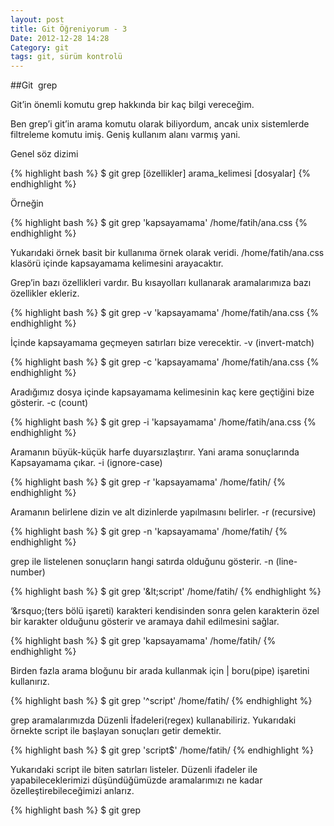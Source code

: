 ```yaml
---
layout: post
title: Git Öğreniyorum - 3
Date: 2012-12-28 14:28
Category: git
tags: git, sürüm kontrolü
---
```


##Git  grep

Git&rsquo;in önemli komutu grep hakkında bir kaç bilgi vereceğim.

Ben grep&rsquo;i git&rsquo;in arama komutu olarak biliyordum, ancak unix sistemlerde filtreleme komutu imiş. Geniş kullanım alanı varmış yani.

Genel söz dizimi

{% highlight bash %}
$ git grep [özellikler] arama_kelimesi [dosyalar]
{% endhighlight %}

Örneğin

{% highlight bash %}
$ git grep 'kapsayamama' /home/fatih/ana.css
{% endhighlight %}

Yukarıdaki örnek basit bir kullanıma örnek olarak veridi. /home/fatih/ana.css klasörü içinde kapsayamama kelimesini arayacaktır.

Grep&rsquo;in bazı özellikleri vardır. Bu kısayolları kullanarak aramalarımıza bazı özellikler ekleriz.

{% highlight bash %}
$ git grep -v 'kapsayamama' /home/fatih/ana.css
{% endhighlight %}

İçinde kapsayamama geçmeyen satırları bize verecektir. -v (invert-match)

{% highlight bash %}
$ git grep -c 'kapsayamama' /home/fatih/ana.css
{% endhighlight %}

Aradığımız dosya içinde kapsayamama kelimesinin kaç kere geçtiğini bize gösterir. -c (count)

{% highlight bash %}
$ git grep -i 'kapsayamama' /home/fatih/ana.css
{% endhighlight %}

Aramanın büyük-küçük harfe duyarsızlaştırır. Yani arama sonuçlarında Kapsayamama çıkar. -i (ignore-case)

{% highlight bash %}
$ git grep -r 'kapsayamama' /home/fatih/
{% endhighlight %}

Aramanın belirlene dizin ve alt dizinlerde yapılmasını belirler. -r (recursive)

{% highlight bash %}
$ git grep -n 'kapsayamama' /home/fatih/
{% endhighlight %}

grep ile listelenen sonuçların hangi satırda olduğunu gösterir. -n (line-number)

{% highlight bash %}
$ git grep '\&lt;script' /home/fatih/
{% endhighlight %}

&lsquo;\&rsquo;(ters bölü işareti) karakteri kendisinden sonra gelen karakterin özel bir karakter olduğunu gösterir ve aramaya dahil edilmesini sağlar.

{% highlight bash %}
$ git grep 'kapsayamama' /home/fatih/
{% endhighlight %}

Birden fazla arama bloğunu bir arada kullanmak için | boru(pipe) işaretini kullanırız.

{% highlight bash %}
$ git grep '^script' /home/fatih/
{% endhighlight %}

grep aramalarımızda Düzenli İfadeleri(regex) kullanabiliriz. Yukarıdaki örnekte script ile başlayan sonuçları getir demektir.

{% highlight bash %}
$ git grep 'script$' /home/fatih/
{% endhighlight %}

Yukarıdaki script ile biten satırları listeler. Düzenli ifadeler ile yapabileceklerimizi düşündüğümüzde aramalarımızı ne kadar özelleştirebileceğimizi anlarız.

{% highlight bash %}
$ git grep <script> /home/fatih | more
{% endhighlight %}

grep ile arama yaptığımızda pencere genişliği kadar çıktıları bize gösterir. Tüm satırın gösterilmesi için | more kullanırız.

##Git kodlarını renklendirmek için

git komutları ve işlemlerini renklendirmek mümkündür. Daha okunaklı ekranlar için Git&rsquo;in status, branch ve diff komutlarını renklendirelim.
Renklendirme için konfigürasyon dosyasına ~/.gitconfig aşağıdaki kodları eklemeniz yeterli.

{% highlight bash %}
[color]
  branch = auto
  diff = auto
  status = auto

[color &quot;branch&quot;]
  current = yellow reverse
  local = yellow
  remote = green

[color &quot;diff&quot;]
  meta = yellow bold
  frag = magenta bold
  old = red bold
  new = green bold

[color &quot;status&quot;]
  added = yellow
  changed = green
  untracked = cyan
{% endhighlight %}

##Git dallanmalarını düzenleme

Git'te master'a gitmiş bütün eski dallanmalarımızı(branch) -lokalden- silmek için şöyle bir komut kullanabiliriz:

{% highlight bash %}
git branch --merged master | grep -v 'master$' | xargs git branch -d
{% endhighlight %}

Kaynak: [http://devblog.springest.com/a-script-to-remove-old-git-branches](http://devblog.springest.com/a-script-to-remove-old-git-branches)

[Murat Çorlu](https://twitter.com/muratcorlu)

##Git te dosya adı arama

git'te dosya adıyla arama:

{% highlight bash %}
git ls-files '*kelime*'
{% endhighlight %}

![ls-files](https://lh5.googleusercontent.com/ssBLy7QzvOHj_9wV9Oc4HOG9-ORVPgYwF7StHQ4NSIGgXYvE-yk6LldHOJBwcLLZeULMD27xSrwI1tty3o-HEWjrSETgxDj7GAnWUC7eifiEMT1PyEWs)

##Git ile Suçluyu Bulmak

{% highlight bash %}
git blame
{% endhighlight %}

Bir örnek yapalım:

{% highlight bash %}
git blame source/css-ile-tablolari-sekillendirmek.md
{% endhighlight %}

kodu aşağıdaki sonucu döndürüyor. Her satırı tek tek en son kimin, ne zaman değiştirdiğini gösteriyor.

![blame](https://lh3.googleusercontent.com/ZFPqtLKQ_YrIZyJ6xBhvKcKXJvAU3YZBD38ed_-Qm5lrzEWOCTMICKB1iEF_aMiKCDXtKvzWY8ntKzbwiOokd7-5E8InMvIFoCfXw3aEY8tBCrqnuoq0)

##Git ile Sadece Belirlenen Dosyaları Gönderme

{% highlight bash %}
git add
{% endhighlight %}

ile eklenecek dosya veya dosyalar eklenir ve sonra

{% highlight bash %}
git commit -m "aciklama_yaz"
{% endhighlight %}

ile gönderim yapılır.
Bir örnek yapalım. Örneği 3 dosyada değişiklik yaptık.

![commit](https://lh4.googleusercontent.com/k05WDteZ-iehVkxeInyuuc3XhTbgfCDnQKhfC082AA4DiwkDx0mGrxMPbwiay4FZgkCSc2D12R6wr3MgX1rbuLO1gdOGRprmQSBJB-Ck9nrFVVgGNx_F)

Ancak biz bu değişikliklerden sadece bir tanesini(source/xhtml-ipuclari-1.md) göndermek istiyoruz

![commit add](https://lh4.googleusercontent.com/7EnKTSdWw4-N9UI9ojX_hsSTxDU9QZ0Q-vshOKFSoxURh7xXYdZn-7nZJwLu3KYAx1KuFrBzHmtMTBF9b4O92kZym3GX6i07yxVfKPeDstYlP1mCimYT)

Dosyayı gönderirken

{% highlight bash %}
git commit -m "xhtml makalesindeki duzeltme yapildi"
{% endhighlight %}

kullanımı önemli.

![commit push](https://lh5.googleusercontent.com/No5ftsIV8Cil11QD7XB2sSioo7Om7N2-1nNydeuA8N5j8CInsExY9--ZoHFWmUUj7rKKtEeHcfSwQ-UZvT4ONckc63ylJsarFhFEE5-cCTJUIcCcp2i7)

Sonuçta sadece source/xhtml-ipuclari-1.md dosyası gönderilirken diğer iki dosya  gönderilmedi.<br />

##Otomatik Tamamlama

Git ile terminalde kod yazarken en güzel özelliklerden birisi &lt;tab&gt; tuşu ile otomatik tamamlama yapabilme özelliği. Benim bilgisayarımda hazır geliyor eğer sizde yüklü değilse kaynak bağlantıda yükleme ayrıntıları mevcut.

{% highlight bash %}
$ git co<tab><tab>
commit config
{% endhighlight %}

Yukarıda görüldüğü gibi git co yazdık ve yazacağımız komutu unuttuk veya tamamını yazmak istemedik, ilk &lt;tab&gt; tuşuna bastığımızda eğer başka eşleşen kelime yoksa bize direk sonucu getirir, &lt;tab&gt; tuşuna iki kere basınca bu sefer eşleşen tüm kelimeler altta listelenir. Sonraki &lt;tab&gt; tuşuna basışlarımızda ise altta listelenen kelimeler arasında gezeceğiz.

Yukarıdaki örnekte eğer com&lt;tab&gt; yapsa idik commit tamamlamasını otomatik yapacaktı.

[http://git-scm.com/book/en/Git-Basics-Tips-and-Tricks](http://git-scm.com/book/en/Git-Basics-Tips-and-Tricks)


##Kaynaklar

 - http://bariseser.net/grep-komutu-ve-kullanimi-kendime-not/
 - [http://www.hostingsiteniz.com/grep-komutu-kullanimi-t24.0.html](http://www.hostingsiteniz.com/grep-komutu-kullanimi-t24.0.html)
 - [http://forum.ubuntu-tr.net/index.php?topic=17445.0](http://forum.ubuntu-tr.net/index.php?topic=17445.0)
 - http://oneromer.com/?p=76
 - [http://jblevins.org/log/git-colors](http://jblevins.org/log/git-colors)
 - http://www.thinkfirstblinksecond.com/2012/04/05/git-auto-completion/
